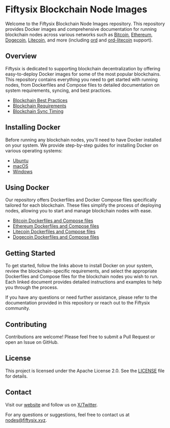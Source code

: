 # Fiftysix Blockchain Node Images

Welcome to the Fiftysix Blockchain Node Images repository. This repository provides Docker images and comprehensive documentation for running blockchain nodes across various networks such as [Bitcoin](https://hub.docker.com/r/fiftysix/bitcoin-core), [Ethereum](https://hub.docker.com/r/fiftysix/geth), [Dogecoin](https://hub.docker.com/r/fiftysix/dogecoin-core), [Litecoin](https://hub.docker.com/r/fiftysix/litecoin-core), and more (including [ord](https://hub.docker.com/r/fiftysix/ord) and [ord-litecoin](https://hub.docker.com/r/fiftysix/ord-litecoin) support).

## Overview

Fiftysix is dedicated to supporting blockchain decentralization by offering easy-to-deploy Docker images for some of the most popular blockchains. This repository contains everything you need to get started with running nodes, from Dockerfiles and Compose files to detailed documentation on system requirements, syncing, and best practices.

- [Blockchain Best Practices](./docs/blockchain-info.md#blockchain-best-practices)
- [Blockchain Requirements](./docs/blockchain-info.md#blockchain-requirements-and-sync-time)
- [Blockchain Sync Timing](./docs/blockchain-info.md#blockchain-requirements-and-sync-time)

## Installing Docker

Before running any blockchain nodes, you'll need to have Docker installed on your system. We provide step-by-step guides for installing Docker on various operating systems:

- [Ubuntu](./docs/installing-docker-ubuntu.md)
- [macOS](./docs/installing-docker-macos.md)
- [Windows](./docs/installing-docker-windows.md)

## Using Docker

Our repository offers Dockerfiles and Docker Compose files specifically tailored for each blockchain. These files simplify the process of deploying nodes, allowing you to start and manage blockchain nodes with ease.

- [Bitcoin Dockerfiles and Compose files](./docs/bitcoin.md)
- [Ethereum Dockerfiles and Compose files](./docs/ethereum.md)
- [Litecoin Dockerfiles and Compose files](./docs/litecoin.md)
- [Dogecoin Dockerfiles and Compose files](./docs/dogecoin.md)

## Getting Started

To get started, follow the links above to install Docker on your system, review the blockchain-specific requirements, and select the appropriate Dockerfiles and Compose files for the blockchain nodes you wish to run. Each linked document provides detailed instructions and examples to help you through the process.

If you have any questions or need further assistance, please refer to the documentation provided in this repository or reach out to the Fiftysix community.

## Contributing

Contributions are welcome! Please feel free to submit a Pull Request or open an Issue on GitHub.

## License

This project is licensed under the Apache License 2.0. See the [LICENSE](LICENSE) file for details.

## Contact

Visit our [website](https://fiftysix.xyz) and follow us on [X/Twitter](https://x.com/fiftysixcrypto).

For any questions or suggestions, feel free to contact us at [nodes@fiftysix.xyz](mailto:nodes@fiftysix.xyz).
